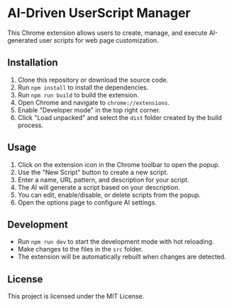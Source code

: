 # AI-Driven UserScript Manager

This Chrome extension allows users to create, manage, and execute AI-generated user scripts for web page customization.

## Installation

1. Clone this repository or download the source code.
2. Run `npm install` to install the dependencies.
3. Run `npm run build` to build the extension.
4. Open Chrome and navigate to `chrome://extensions`.
5. Enable "Developer mode" in the top right corner.
6. Click "Load unpacked" and select the `dist` folder created by the build process.

## Usage

1. Click on the extension icon in the Chrome toolbar to open the popup.
2. Use the "New Script" button to create a new script.
3. Enter a name, URL pattern, and description for your script.
4. The AI will generate a script based on your description.
5. You can edit, enable/disable, or delete scripts from the popup.
6. Open the options page to configure AI settings.

## Development

- Run `npm run dev` to start the development mode with hot reloading.
- Make changes to the files in the `src` folder.
- The extension will be automatically rebuilt when changes are detected.

## License

This project is licensed under the MIT License.
